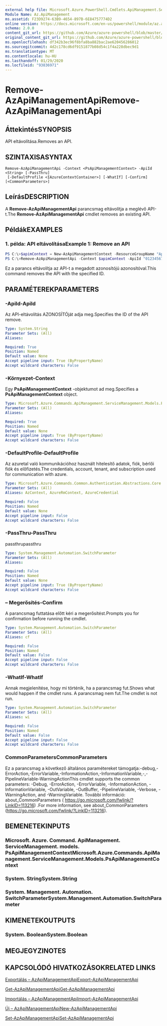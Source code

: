 ```yaml
---
external help file: Microsoft.Azure.PowerShell.Cmdlets.ApiManagement.ServiceManagement.dll-Help.xml
Module Name: Az.ApiManagement
ms.assetid: F23D9274-63B9-4654-897B-6E84757774D2
online version: https://docs.microsoft.com/en-us/powershell/module/az.apimanagement/remove-azapimanagementapi
schema: 2.0.0
content_git_url: https://github.com/Azure/azure-powershell/blob/master/src/ApiManagement/ApiManagement/help/Remove-AzApiManagementApi.md
original_content_git_url: https://github.com/Azure/azure-powershell/blob/master/src/ApiManagement/ApiManagement/help/Remove-AzApiManagementApi.md
ms.openlocfilehash: df342b3ec96f8bfa8ba882bac2ae620456286012
ms.sourcegitcommit: 4d2c178cd6df9151877b08d54c1f4a228dbec9d1
ms.translationtype: MT
ms.contentlocale: hu-HU
ms.lasthandoff: 01/29/2020
ms.locfileid: "93836971"
---
```

# <span data-ttu-id="cd3a3-101">Remove-AzApiManagementApi</span><span class="sxs-lookup"><span data-stu-id="cd3a3-101">Remove-AzApiManagementApi</span></span>

## <span data-ttu-id="cd3a3-102">Áttekintés</span><span class="sxs-lookup"><span data-stu-id="cd3a3-102">SYNOPSIS</span></span>
<span data-ttu-id="cd3a3-103">API eltávolítása.</span><span class="sxs-lookup"><span data-stu-id="cd3a3-103">Removes an API.</span></span>

## <span data-ttu-id="cd3a3-104">SZINTAXISA</span><span class="sxs-lookup"><span data-stu-id="cd3a3-104">SYNTAX</span></span>

```
Remove-AzApiManagementApi -Context <PsApiManagementContext> -ApiId <String> [-PassThru]
 [-DefaultProfile <IAzureContextContainer>] [-WhatIf] [-Confirm] [<CommonParameters>]
```

## <span data-ttu-id="cd3a3-105">Leírás</span><span class="sxs-lookup"><span data-stu-id="cd3a3-105">DESCRIPTION</span></span>
<span data-ttu-id="cd3a3-106">A **Remove-AzApiManagementApi** parancsmag eltávolítja a meglévő API-t.</span><span class="sxs-lookup"><span data-stu-id="cd3a3-106">The **Remove-AzApiManagementApi** cmdlet removes an existing API.</span></span>

## <span data-ttu-id="cd3a3-107">Példák</span><span class="sxs-lookup"><span data-stu-id="cd3a3-107">EXAMPLES</span></span>

### <span data-ttu-id="cd3a3-108">1. példa: API eltávolítása</span><span class="sxs-lookup"><span data-stu-id="cd3a3-108">Example 1: Remove an API</span></span>
```powershell
PS C:\>$apimContext = New-AzApiManagementContext -ResourceGroupName "Api-Default-WestUS" -ServiceName "contoso"
PS C:\>Remove-AzApiManagementApi -Context $apimContext -ApiId "0123456789"
```

<span data-ttu-id="cd3a3-109">Ez a parancs eltávolítja az API-t a megadott azonosítójú azonosítóval.</span><span class="sxs-lookup"><span data-stu-id="cd3a3-109">This command removes the API with the specified ID.</span></span>

## <span data-ttu-id="cd3a3-110">PARAMÉTEREK</span><span class="sxs-lookup"><span data-stu-id="cd3a3-110">PARAMETERS</span></span>

### <span data-ttu-id="cd3a3-111">-ApiId</span><span class="sxs-lookup"><span data-stu-id="cd3a3-111">-ApiId</span></span>
<span data-ttu-id="cd3a3-112">Az API-eltávolítás AZONOSÍTÓját adja meg.</span><span class="sxs-lookup"><span data-stu-id="cd3a3-112">Specifies the ID of the API remove.</span></span>

```yaml
Type: System.String
Parameter Sets: (All)
Aliases:

Required: True
Position: Named
Default value: None
Accept pipeline input: True (ByPropertyName)
Accept wildcard characters: False
```

### <span data-ttu-id="cd3a3-113">-Környezet</span><span class="sxs-lookup"><span data-stu-id="cd3a3-113">-Context</span></span>
<span data-ttu-id="cd3a3-114">Egy **PsApiManagementContext** -objektumot ad meg.</span><span class="sxs-lookup"><span data-stu-id="cd3a3-114">Specifies a **PsApiManagementContext** object.</span></span>

```yaml
Type: Microsoft.Azure.Commands.ApiManagement.ServiceManagement.Models.PsApiManagementContext
Parameter Sets: (All)
Aliases:

Required: True
Position: Named
Default value: None
Accept pipeline input: True (ByPropertyName)
Accept wildcard characters: False
```

### <span data-ttu-id="cd3a3-115">-DefaultProfile</span><span class="sxs-lookup"><span data-stu-id="cd3a3-115">-DefaultProfile</span></span>
<span data-ttu-id="cd3a3-116">Az azuretal való kommunikációhoz használt hitelesítő adatok, fiók, bérlői fiók és előfizetés.</span><span class="sxs-lookup"><span data-stu-id="cd3a3-116">The credentials, account, tenant, and subscription used for communication with azure.</span></span>

```yaml
Type: Microsoft.Azure.Commands.Common.Authentication.Abstractions.Core.IAzureContextContainer
Parameter Sets: (All)
Aliases: AzContext, AzureRmContext, AzureCredential

Required: False
Position: Named
Default value: None
Accept pipeline input: False
Accept wildcard characters: False
```

### <span data-ttu-id="cd3a3-117">-PassThru</span><span class="sxs-lookup"><span data-stu-id="cd3a3-117">-PassThru</span></span>
<span data-ttu-id="cd3a3-118">passthru</span><span class="sxs-lookup"><span data-stu-id="cd3a3-118">passthru</span></span>

```yaml
Type: System.Management.Automation.SwitchParameter
Parameter Sets: (All)
Aliases:

Required: False
Position: Named
Default value: None
Accept pipeline input: True (ByPropertyName)
Accept wildcard characters: False
```

### <span data-ttu-id="cd3a3-119">– Megerősítés</span><span class="sxs-lookup"><span data-stu-id="cd3a3-119">-Confirm</span></span>
<span data-ttu-id="cd3a3-120">A parancsmag futtatása előtt kéri a megerősítést.</span><span class="sxs-lookup"><span data-stu-id="cd3a3-120">Prompts you for confirmation before running the cmdlet.</span></span>

```yaml
Type: System.Management.Automation.SwitchParameter
Parameter Sets: (All)
Aliases: cf

Required: False
Position: Named
Default value: False
Accept pipeline input: False
Accept wildcard characters: False
```

### <span data-ttu-id="cd3a3-121">-WhatIf</span><span class="sxs-lookup"><span data-stu-id="cd3a3-121">-WhatIf</span></span>
<span data-ttu-id="cd3a3-122">Annak megjelenítése, hogy mi történik, ha a parancsmag fut.</span><span class="sxs-lookup"><span data-stu-id="cd3a3-122">Shows what would happen if the cmdlet runs.</span></span>
<span data-ttu-id="cd3a3-123">A parancsmag nem fut.</span><span class="sxs-lookup"><span data-stu-id="cd3a3-123">The cmdlet is not run.</span></span>

```yaml
Type: System.Management.Automation.SwitchParameter
Parameter Sets: (All)
Aliases: wi

Required: False
Position: Named
Default value: False
Accept pipeline input: False
Accept wildcard characters: False
```

### <span data-ttu-id="cd3a3-124">CommonParameters</span><span class="sxs-lookup"><span data-stu-id="cd3a3-124">CommonParameters</span></span>
<span data-ttu-id="cd3a3-125">Ez a parancsmag a következő általános paramétereket támogatja:-debug,-ErrorAction,-ErrorVariable,-InformationAction,-InformationVariable,-,-PipelineVariable-WarningAction</span><span class="sxs-lookup"><span data-stu-id="cd3a3-125">This cmdlet supports the common parameters: -Debug, -ErrorAction, -ErrorVariable, -InformationAction, -InformationVariable, -OutVariable, -OutBuffer, -PipelineVariable, -Verbose, -WarningAction, and -WarningVariable.</span></span> <span data-ttu-id="cd3a3-126">További információ: about_CommonParameters ( https://go.microsoft.com/fwlink/?LinkID=113216) .</span><span class="sxs-lookup"><span data-stu-id="cd3a3-126">For more information, see about_CommonParameters (https://go.microsoft.com/fwlink/?LinkID=113216).</span></span>

## <span data-ttu-id="cd3a3-127">BEMENETEK</span><span class="sxs-lookup"><span data-stu-id="cd3a3-127">INPUTS</span></span>

### <span data-ttu-id="cd3a3-128">Microsoft. Azure. Command. ApiManagement. ServiceManagement. models. PsApiManagementContext</span><span class="sxs-lookup"><span data-stu-id="cd3a3-128">Microsoft.Azure.Commands.ApiManagement.ServiceManagement.Models.PsApiManagementContext</span></span>

### <span data-ttu-id="cd3a3-129">System. String</span><span class="sxs-lookup"><span data-stu-id="cd3a3-129">System.String</span></span>

### <span data-ttu-id="cd3a3-130">System. Management. Automation. SwitchParameter</span><span class="sxs-lookup"><span data-stu-id="cd3a3-130">System.Management.Automation.SwitchParameter</span></span>

## <span data-ttu-id="cd3a3-131">KIMENETEK</span><span class="sxs-lookup"><span data-stu-id="cd3a3-131">OUTPUTS</span></span>

### <span data-ttu-id="cd3a3-132">System. Boolean</span><span class="sxs-lookup"><span data-stu-id="cd3a3-132">System.Boolean</span></span>

## <span data-ttu-id="cd3a3-133">MEGJEGYZI</span><span class="sxs-lookup"><span data-stu-id="cd3a3-133">NOTES</span></span>

## <span data-ttu-id="cd3a3-134">KAPCSOLÓDÓ HIVATKOZÁSOK</span><span class="sxs-lookup"><span data-stu-id="cd3a3-134">RELATED LINKS</span></span>

[<span data-ttu-id="cd3a3-135">Exportálás – AzApiManagementApi</span><span class="sxs-lookup"><span data-stu-id="cd3a3-135">Export-AzApiManagementApi</span></span>](./Export-AzApiManagementApi.md)

[<span data-ttu-id="cd3a3-136">Get-AzApiManagementApi</span><span class="sxs-lookup"><span data-stu-id="cd3a3-136">Get-AzApiManagementApi</span></span>](./Get-AzApiManagementApi.md)

[<span data-ttu-id="cd3a3-137">Importálás – AzApiManagementApi</span><span class="sxs-lookup"><span data-stu-id="cd3a3-137">Import-AzApiManagementApi</span></span>](./Import-AzApiManagementApi.md)

[<span data-ttu-id="cd3a3-138">Új – AzApiManagementApi</span><span class="sxs-lookup"><span data-stu-id="cd3a3-138">New-AzApiManagementApi</span></span>](./New-AzApiManagementApi.md)

[<span data-ttu-id="cd3a3-139">Set-AzApiManagementApi</span><span class="sxs-lookup"><span data-stu-id="cd3a3-139">Set-AzApiManagementApi</span></span>](./Set-AzApiManagementApi.md)


